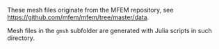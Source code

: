 <!--- Copyright Amazon.com, Inc. or its affiliates. All Rights Reserved. --->
<!--- SPDX-License-Identifier: Apache-2.0 --->

These mesh files originate from the MFEM repository, see
https://github.com/mfem/mfem/tree/master/data.

Mesh files in the `gmsh` subfolder are generated with Julia scripts in such
directory.

